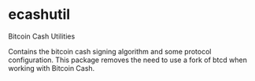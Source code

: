 # ecashutil
Bitcoin Cash Utilities

Contains the bitcoin cash signing algorithm and some protocol configuration. This package removes the need to use a fork of btcd when working with Bitcoin Cash.
